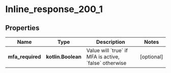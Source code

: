
# Inline_response_200_1

## Properties
Name | Type | Description | Notes
------------ | ------------- | ------------- | -------------
**mfa_required** | **kotlin.Boolean** | Value will &#x60;true&#x60; if MFA is active, &#x60;false&#x60; otherwise |  [optional]



